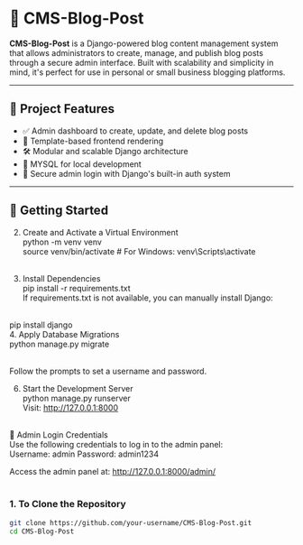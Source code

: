 # 📰 CMS-Blog-Post

**CMS-Blog-Post** is a Django-powered blog content management system that allows administrators to create, manage, and publish blog posts through a secure admin interface.
Built with scalability and simplicity in mind, it's perfect for use in personal or small business blogging platforms.

---

## 📌 Project Features

- ✅ Admin dashboard to create, update, and delete blog posts
- 🎨 Template-based frontend rendering
- 🛠️ Modular and scalable Django architecture
- 📂 MYSQL for local development
- 🔐 Secure admin login with Django's built-in auth system

---

## 🚀 Getting Started
2. Create and Activate a Virtual Environment <br>
python -m venv venv<br>
source venv/bin/activate  # For Windows: venv\Scripts\activate<br><br>

4. Install Dependencies<br>
pip install -r requirements.txt<br>
If requirements.txt is not available, you can manually install Django:<br><br>


pip install django<br>
4. Apply Database Migrations<br>
python manage.py migrate<br><br>


Follow the prompts to set a username and password.

6. Start the Development Server<br>
python manage.py runserver<br>
Visit: http://127.0.0.1:8000<br><br>



🔐 Admin Login Credentials<br>
Use the following credentials to log in to the admin panel:<br>
Username: admin
Password: admin1234

Access the admin panel at: http://127.0.0.1:8000/admin/<br><br>


### 1. To Clone the Repository
```bash
git clone https://github.com/your-username/CMS-Blog-Post.git
cd CMS-Blog-Post
